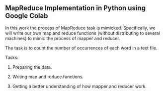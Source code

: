 MapReduce Implementation in Python using Google Colab
----------------

In this work the process of MapReduce task is mimicked. Specifically, we will write our own map and reduce functions (without distributing to several machines) to mimic the process of mapper and reducer.

The task is to count the number of occurrences of each word in a text file.

Tasks:

1) Preparing the data.

2) Writing map and reduce functions.

3) Getting a better understanding of how mapper and reducer work.